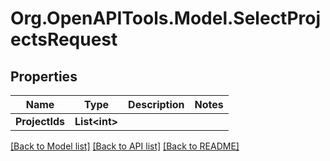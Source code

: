 
# Org.OpenAPITools.Model.SelectProjectsRequest

## Properties

Name | Type | Description | Notes
------------ | ------------- | ------------- | -------------
**ProjectIds** | **List&lt;int&gt;** |  | 

[[Back to Model list]](../README.md#documentation-for-models)
[[Back to API list]](../README.md#documentation-for-api-endpoints)
[[Back to README]](../README.md)


